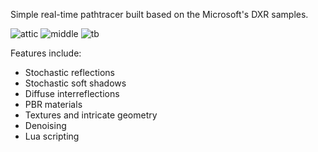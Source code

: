 Simple real-time pathtracer built based on the Microsoft's DXR samples.

![attic](https://user-images.githubusercontent.com/8358987/124905427-4f400580-dfe6-11eb-884d-6743ec19b251.png)
![middle](https://user-images.githubusercontent.com/8358987/124905435-5109c900-dfe6-11eb-86eb-19c396780904.png)
![tb](https://user-images.githubusercontent.com/8358987/124905441-52d38c80-dfe6-11eb-80c3-06b810b1049c.png)


Features include:
- Stochastic reflections
- Stochastic soft shadows
- Diffuse interreflections
- PBR materials
- Textures and intricate geometry
- Denoising
- Lua scripting
